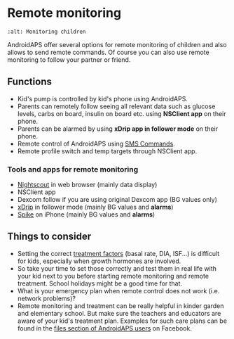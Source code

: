 # Remote monitoring

```{image} ../images/KidsMonitoring.png
:alt: Monitoring children
```

AndroidAPS offer several options for remote monitoring of children and also allows to send remote commands. Of course you can also use remote monitoring to follow your partner or friend.

## Functions

- Kid's pump is controlled by kid's phone using AndroidAPS.
- Parents can remotely follow seeing all relevant data such as glucose levels, carbs on board, insulin on board etc. using **NSClient app** on their phone.
- Parents can be alarmed by using **xDrip app in follower mode** on their phone.
- Remote control of AndroidAPS using [SMS Commands](../Children/SMS-Commands.md).
- Remote profile switch and temp targets through NSClient app.

### Tools and apps for remote monitoring

- [Nightscout](http://www.nightscout.info/) in web browser (mainly data display)
- NSClient app
- Dexcom follow if you are using original Dexcom app (BG values only)
- [xDrip](../Configuration/xdrip.md) in follower mode (mainly BG values and **alarms**)
- [Spike](https://spike-app.com/) on iPhone (mainly BG values and **alarms**)

## Things to consider

- Setting the correct [treatment factors](../Getting-Started/FAQ#how-to-begin) (basal rate, DIA, ISF...) is difficult for kids, especially when growth hormones are involved.
- So take your time to set those correctly and test them in real life with your kid next to you before starting remote monitoring and remote treatment. School holidays might be a good time for that.
- What is your emergency plan when remote control does not work (i.e. network problems)?
- Remote monitoring and treatment can be really helpful in kinder garden and elementary school. But make sure the teachers and educators are aware of your kid's treatment plan. Examples for such care plans can be found in the [files section of AndroidAPS users](https://www.facebook.com/groups/AndroidAPSUsers/files/) on Facebook.
